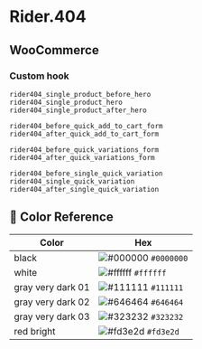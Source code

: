 # Rider.404

## WooCommerce

### Custom hook

```
rider404_single_product_before_hero
rider404_single_product_hero
rider404_single_product_after_hero
```

```
rider404_before_quick_add_to_cart_form
rider404_after_quick_add_to_cart_form
```

```
rider404_before_quick_variations_form
rider404_after_quick_variations_form
```

```
rider404_before_single_quick_variation
rider404_single_quick_variation
rider404_after_single_quick_variation
```

## 🎨 Color Reference

| Color             | Hex                                                                 |
| ----------------- | ------------------------------------------------------------------- |
| black             | ![#000000](https://via.placeholder.com/10/000000?text=+) `#0000000` |
| white             | ![#ffffff](https://via.placeholder.com/10/ffffff?text=+) `#ffffff`  |
| gray very dark 01 | ![#111111](https://via.placeholder.com/10/111111?text=+) `#111111`  |
| gray very dark 02 | ![#646464](https://via.placeholder.com/10/646464?text=+) `#646464`  |
| gray very dark 03 | ![#323232](https://via.placeholder.com/10/323232?text=+) `#323232`  |
| red bright        | ![#fd3e2d](https://via.placeholder.com/10/fd3e2d?text=+) `#fd3e2d`  |
